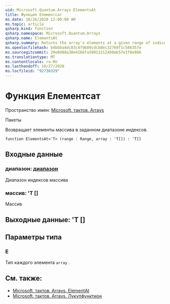 ```yaml
---
uid: Microsoft.Quantum.Arrays.ElementsAt
title: Функция Елементсат
ms.date: 10/26/2020 12:00:00 AM
ms.topic: article
qsharp.kind: function
qsharp.namespace: Microsoft.Quantum.Arrays
qsharp.name: ElementsAt
qsharp.summary: Returns the array's elements at a given range of indices.
ms.openlocfilehash: b4bbba4dc83c4f9b89cdcb8ec32769f1c586357e
ms.sourcegitcommit: 29e0d88a30e4166fa580132124b0eb57e1f0e986
ms.translationtype: MT
ms.contentlocale: ru-RU
ms.lasthandoff: 10/27/2020
ms.locfileid: "92730329"
---
```

# <a name="elementsat-function"></a>Функция Елементсат

Пространство имен: [Microsoft. тактов. Arrays](xref:Microsoft.Quantum.Arrays)

Пакеты [](https://nuget.org/packages/)


Возвращает элементы массива в заданном диапазоне индексов.

```qsharp
function ElementsAt<'T> (range : Range, array : 'T[]) : 'T[]
```


## <a name="input"></a>Входные данные

### <a name="range--range"></a>диапазон: [диапазон](xref:microsoft.quantum.lang-ref.range)

Диапазон индексов массива


### <a name="array--t"></a>массив: 'T []

Массив



## <a name="output--t"></a>Выходные данные: 'T []



## <a name="type-parameters"></a>Параметры типа

### <a name="t"></a>Е

Тип каждого элемента `array` .

## <a name="see-also"></a>См. также:

- [Microsoft. тактов. Arrays. ElementAt](xref:Microsoft.Quantum.Arrays.ElementAt)
- [Microsoft. тактов. Arrays. Лукупфунктион](xref:Microsoft.Quantum.Arrays.LookupFunction)